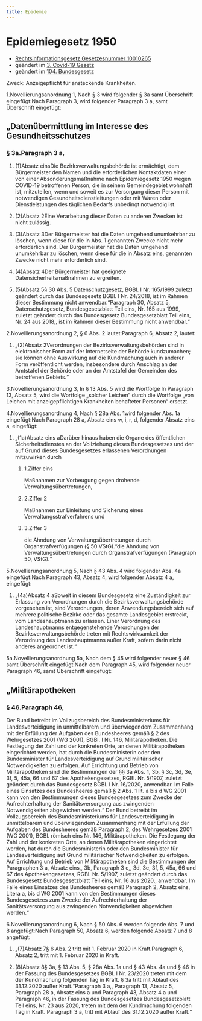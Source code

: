 ```yaml
---
title: Epidemie
---
```


# Epidemiegesetz 1950

* [Rechtsinformationsgesetz Gesetzesnummer 10010265](https://www.ris.bka.gv.at/GeltendeFassung.wxe?Abfrage=Bundesnormen&Gesetzesnummer=10010265)
* geändert im [3. Covid-19 Gesetz](https://www.ris.bka.gv.at/eli/bgbl/I/2020/23)
* geändert im [104. Bundesgesetz](https://www.ris.bka.gv.at/eli/bgbl/I/2020/104)


Zweck: Anzeigepflicht für ansteckende Krankheiten.

1.Novellierungsanordnung 1, Nach § 3 wird folgender § 3a samt Überschrift eingefügt:Nach Paragraph 3, wird folgender Paragraph 3 a, samt Überschrift eingefügt:

„Datenübermittlung im Interesse des Gesundheitsschutzes
-------------------------------------------------------

### § 3a.Paragraph 3 a,

1.  (1)Absatz einsDie Bezirksverwaltungsbehörde ist ermächtigt, dem Bürgermeister den Namen und die erforderlichen Kontaktdaten einer von einer Absonderungsmaßnahme nach Epidemiegesetz 1950 wegen COVID-19 betroffenen Person, die in seinem Gemeindegebiet wohnhaft ist, mitzuteilen, wenn und soweit es zur Versorgung dieser Person mit notwendigen Gesundheitsdienstleitungen oder mit Waren oder Dienstleistungen des täglichen Bedarfs unbedingt notwendig ist.
    
2.  (2)Absatz 2Eine Verarbeitung dieser Daten zu anderen Zwecken ist nicht zulässig.
    
3.  (3)Absatz 3Der Bürgermeister hat die Daten umgehend unumkehrbar zu löschen, wenn diese für die in Abs. 1 genannten Zwecke nicht mehr erforderlich sind. Der Bürgermeister hat die Daten umgehend unumkehrbar zu löschen, wenn diese für die in Absatz eins, genannten Zwecke nicht mehr erforderlich sind.
    
4.  (4)Absatz 4Der Bürgermeister hat geeignete Datensicherheitsmaßnahmen zu ergreifen.
    
5.  (5)Absatz 5§ 30 Abs. 5 Datenschutzgesetz, BGBl. I Nr. 165/1999 zuletzt geändert durch das Bundesgesetz BGBl. I Nr. 24/2018, ist im Rahmen dieser Bestimmung nicht anwendbar.“Paragraph 30, Absatz 5, Datenschutzgesetz, Bundesgesetzblatt Teil eins, Nr. 165 aus 1999, zuletzt geändert durch das Bundesgesetz Bundesgesetzblatt Teil eins, Nr. 24 aus 2018,, ist im Rahmen dieser Bestimmung nicht anwendbar.“
    

2.Novellierungsanordnung 2, § 6 Abs. 2 lautet:Paragraph 6, Absatz 2, lautet:

1.  „(2)Absatz 2Verordnungen der Bezirksverwaltungsbehörden sind in elektronischer Form auf der Internetseite der Behörde kundzumachen; sie können ohne Auswirkung auf die Kundmachung auch in anderer Form veröffentlicht werden, insbesondere durch Anschlag an der Amtstafel der Behörde oder an der Amtstafel der Gemeinden des betroffenen Gebiets.“
    

3.Novellierungsanordnung 3, In § 13 Abs. 5 wird die Wortfolge In Paragraph 13, Absatz 5, wird die Wortfolge „solcher Leichen“ durch die Wortfolge „von Leichen mit anzeigepflichtigen Krankheiten behafteter Personen“ ersetzt.

4.Novellierungsanordnung 4, Nach § 28a Abs. 1wird folgender Abs. 1a eingefügt:Nach Paragraph 28 a, Absatz eins w, i, r, d, folgender Absatz eins a, eingefügt:

1.  „(1a)Absatz eins aDarüber hinaus haben die Organe des öffentlichen Sicherheitsdienstes an der Vollziehung dieses Bundesgesetzes und der auf Grund dieses Bundesgesetzes erlassenen Verordnungen mitzuwirken durch
    
    1.  1.Ziffer eins
        
        Maßnahmen zur Vorbeugung gegen drohende Verwaltungsübertretungen,
        
    2.  2.Ziffer 2
        
        Maßnahmen zur Einleitung und Sicherung eines Verwaltungsstrafverfahrens und
        
    3.  3.Ziffer 3
        
        die Ahndung von Verwaltungsübertretungen durch Organstrafverfügungen (§ 50 VStG).“die Ahndung von Verwaltungsübertretungen durch Organstrafverfügungen (Paragraph 50, VStG).“
        
    

5.Novellierungsanordnung 5, Nach § 43 Abs. 4 wird folgender Abs. 4a eingefügt:Nach Paragraph 43, Absatz 4, wird folgender Absatz 4 a, eingefügt:

1.  „(4a)Absatz 4 aSoweit in diesem Bundesgesetz eine Zuständigkeit zur Erlassung von Verordnungen durch die Bezirksverwaltungsbehörde vorgesehen ist, sind Verordnungen, deren Anwendungsbereich sich auf mehrere politische Bezirke oder das gesamte Landesgebiet erstreckt, vom Landeshauptmann zu erlassen. Einer Verordnung des Landeshauptmanns entgegenstehende Verordnungen der Bezirksverwaltungsbehörde treten mit Rechtswirksamkeit der Verordnung des Landeshauptmanns außer Kraft, sofern darin nicht anderes angeordnet ist.“
    

5a.Novellierungsanordnung 5a, Nach dem § 45 wird folgender neuer § 46 samt Überschrift eingefügt:Nach dem Paragraph 45, wird folgender neuer Paragraph 46, samt Überschrift eingefügt:

„Militärapotheken
-----------------

### § 46.Paragraph 46,

Der Bund betreibt im Vollzugsbereich des Bundesministeriums für Landesverteidigung in unmittelbarem und überwiegendem Zusammenhang mit der Erfüllung der Aufgaben des Bundesheeres gemäß § 2 des Wehrgesetzes 2001 (WG 2001), BGBl. I Nr. 146, Militärapotheken. Die Festlegung der Zahl und der konkreten Orte, an denen Militärapotheken eingerichtet werden, hat durch die Bundesministerin oder den Bundesminister für Landesverteidigung auf Grund militärischer Notwendigkeiten zu erfolgen. Auf Errichtung und Betrieb von Militärapotheken sind die Bestimmungen der §§ 3a Abs. 1, 3b, § 3c, 3d, 3e, 3f, 5, 45a, 66 und 67 des Apothekengesetzes, RGBl. Nr. 5/1907, zuletzt geändert durch das Bundesgesetz BGBl. I Nr. 16/2020, anwendbar. Im Falle eines Einsatzes des Bundesheeres gemäß § 2 Abs. 1 lit. a bis d WG 2001 kann von den Bestimmungen dieses Bundesgesetzes zum Zwecke der Aufrechterhaltung der Sanitätsversorgung aus zwingenden Notwendigkeiten abgewichen werden.“ Der Bund betreibt im Vollzugsbereich des Bundesministeriums für Landesverteidigung in unmittelbarem und überwiegendem Zusammenhang mit der Erfüllung der Aufgaben des Bundesheeres gemäß Paragraph 2, des Wehrgesetzes 2001 (WG 2001), BGBl. römisch eins Nr. 146, Militärapotheken. Die Festlegung der Zahl und der konkreten Orte, an denen Militärapotheken eingerichtet werden, hat durch die Bundesministerin oder den Bundesminister für Landesverteidigung auf Grund militärischer Notwendigkeiten zu erfolgen. Auf Errichtung und Betrieb von Militärapotheken sind die Bestimmungen der Paragraphen 3 a, Absatz eins,, 3b, Paragraph 3 c,, 3d, 3e, 3f, 5, 45a, 66 und 67 des Apothekengesetzes, RGBl. Nr. 5/1907, zuletzt geändert durch das Bundesgesetz Bundesgesetzblatt Teil eins, Nr. 16 aus 2020,, anwendbar. Im Falle eines Einsatzes des Bundesheeres gemäß Paragraph 2, Absatz eins, Litera a, bis d WG 2001 kann von den Bestimmungen dieses Bundesgesetzes zum Zwecke der Aufrechterhaltung der Sanitätsversorgung aus zwingenden Notwendigkeiten abgewichen werden.“

6.Novellierungsanordnung 6, Nach § 50 Abs. 6 werden folgende Abs. 7 und 8 angefügt:Nach Paragraph 50, Absatz 6, werden folgende Absatz 7 und 8 angefügt:

1.  „(7)Absatz 7§ 6 Abs. 2 tritt mit 1. Februar 2020 in Kraft.Paragraph 6, Absatz 2, tritt mit 1. Februar 2020 in Kraft.
    
2.  (8)Absatz 8§ 3a, § 13 Abs. 5, § 28a Abs. 1a und § 43 Abs. 4a und § 46 in der Fassung des Bundesgesetzes BGBl. I Nr. 23/2020 treten mit dem der Kundmachung folgenden Tag in Kraft. § 3a tritt mit Ablauf des 31.12.2020 außer Kraft.“Paragraph 3 a,, Paragraph 13, Absatz 5,, Paragraph 28 a, Absatz eins a und Paragraph 43, Absatz 4 a und Paragraph 46, in der Fassung des Bundesgesetzes Bundesgesetzblatt Teil eins, Nr. 23 aus 2020, treten mit dem der Kundmachung folgenden Tag in Kraft. Paragraph 3 a, tritt mit Ablauf des 31.12.2020 außer Kraft.“
